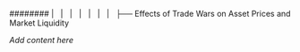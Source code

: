 ######## |   |   |   |   |   |   |   ├── Effects of Trade Wars on Asset Prices and Market Liquidity

*Add content here*